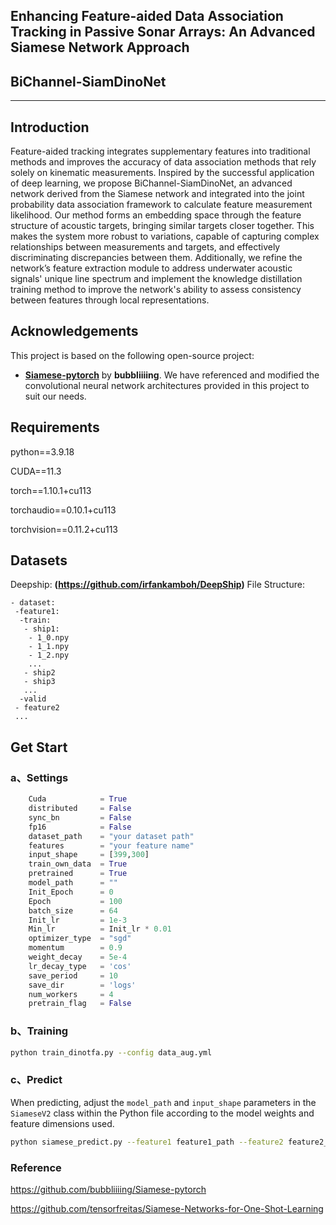 ## Enhancing Feature-aided Data Association Tracking in Passive Sonar Arrays: An Advanced Siamese Network Approach
## BiChannel-SiamDinoNet
---

## Introduction
Feature-aided tracking integrates supplementary features into traditional methods and improves the accuracy of data association methods that rely solely on kinematic measurements. Inspired by the successful application of deep learning, we propose BiChannel-SiamDinoNet, an advanced network derived from the Siamese network and integrated into the joint probability data association framework to calculate feature measurement likelihood. Our method forms an embedding space through the feature structure of acoustic targets, bringing similar targets closer together. This makes the system more robust to variations, capable of capturing complex relationships between measurements and targets, and effectively discriminating discrepancies between them. Additionally, we refine the network’s feature extraction module to address underwater acoustic signals' unique line spectrum and implement the knowledge distillation training method to improve the network's ability to assess consistency between features through local representations.

## Acknowledgements

This project is based on the following open-source project:

- **[Siamese-pytorch](https://github.com/bubbliiiing/Siamese-pytorch)** by **bubbliiiing**. We have referenced and modified the convolutional neural network architectures provided in this project to suit our needs.

## Requirements

python==3.9.18

CUDA==11.3

torch==1.10.1+cu113

torchaudio==0.10.1+cu113

torchvision==0.11.2+cu113

## Datasets
Deepship: **(https://github.com/irfankamboh/DeepShip)**
File Structure:
```
- dataset:
 -feature1:
  -train:
   - ship1:
    - 1_0.npy
    - 1_1.npy
    - 1_2.npy
    ...
   - ship2
   - ship3
   ...
  -valid
 - feature2
 ...
```

## Get Start
### a、Settings
```python
    Cuda            = True
    distributed     = False
    sync_bn         = False
    fp16            = False
    dataset_path    = "your dataset path"
    features        = "your feature name"
    input_shape     = [399,300]
    train_own_data  = True
    pretrained      = True
    model_path      = ""
    Init_Epoch      = 0
    Epoch           = 100
    batch_size      = 64
    Init_lr         = 1e-3
    Min_lr          = Init_lr * 0.01
    optimizer_type  = "sgd"
    momentum        = 0.9
    weight_decay    = 5e-4
    lr_decay_type   = 'cos'
    save_period     = 10
    save_dir        = 'logs'
    num_workers     = 4
    pretrain_flag   = False
```
### b、Training
```bash
python train_dinotfa.py --config data_aug.yml
```
### c、Predict
When predicting, adjust the ```model_path``` and ```input_shape``` parameters in the ```SiameseV2``` class within the Python file according to the model weights and feature dimensions used.
```bash
python siamese_predict.py --feature1 feature1_path --feature2 feature2_path
```

### Reference
https://github.com/bubbliiiing/Siamese-pytorch

https://github.com/tensorfreitas/Siamese-Networks-for-One-Shot-Learning
